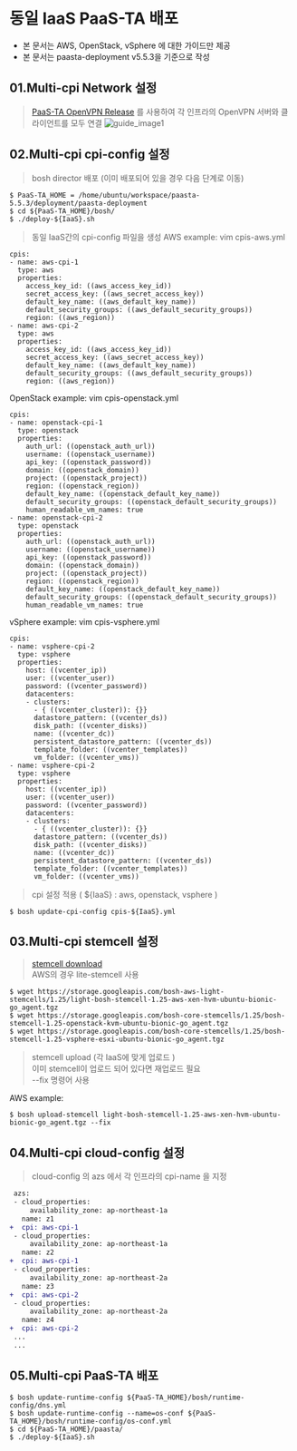 # 동일 IaaS PaaS-TA 배포
- 본 문서는 AWS, OpenStack, vSphere 에 대한 가이드만 제공
- 본 문서는 paasta-deployment v5.5.3을 기준으로 작성

## 01.Multi-cpi Network 설정
> [PaaS-TA OpenVPN Release](https://github.com/jinhyojin/openvpn-deployment) 를 사용하여 각 인프라의 OpenVPN 서버와 클라이언트를 모두 연결 
![guide_image1](./guide/images/aws-iaas-topology.png)

## 02.Multi-cpi cpi-config 설정 
> bosh director 배포 (이미 배포되어 있을 경우 다음 단계로 이동)
```
$ PaaS-TA_HOME = /home/ubuntu/workspace/paasta-5.5.3/deployment/paasta-deployment
$ cd ${PaaS-TA_HOME}/bosh/
$ ./deploy-${IaaS}.sh
``` 

> 동일 IaaS간의 cpi-config 파일을 생성 
AWS example: vim cpis-aws.yml
```
cpis:
- name: aws-cpi-1
  type: aws
  properties:
    access_key_id: ((aws_access_key_id))
    secret_access_key: ((aws_secret_access_key))
    default_key_name: ((aws_default_key_name))
    default_security_groups: ((aws_default_security_groups))
    region: ((aws_region))
- name: aws-cpi-2
  type: aws
  properties:
    access_key_id: ((aws_access_key_id))
    secret_access_key: ((aws_secret_access_key))
    default_key_name: ((aws_default_key_name))
    default_security_groups: ((aws_default_security_groups))
    region: ((aws_region))
```

OpenStack example: vim cpis-openstack.yml
```
cpis:
- name: openstack-cpi-1
  type: openstack
  properties:
    auth_url: ((openstack_auth_url))
    username: ((openstack_username))
    api_key: ((openstack_password))
    domain: ((openstack_domain))
    project: ((openstack_project))
    region: ((openstack_region))
    default_key_name: ((openstack_default_key_name))
    default_security_groups: ((openstack_default_security_groups))
    human_readable_vm_names: true
- name: openstack-cpi-2
  type: openstack
  properties:
    auth_url: ((openstack_auth_url))
    username: ((openstack_username))
    api_key: ((openstack_password))
    domain: ((openstack_domain))
    project: ((openstack_project))
    region: ((openstack_region))
    default_key_name: ((openstack_default_key_name))
    default_security_groups: ((openstack_default_security_groups))
    human_readable_vm_names: true
```

vSphere example: vim cpis-vsphere.yml
```
cpis:
- name: vsphere-cpi-2
  type: vsphere
  properties:
    host: ((vcenter_ip))
    user: ((vcenter_user))
    password: ((vcenter_password))
    datacenters:
    - clusters:
      - { ((vcenter_cluster)): {}}
      datastore_pattern: ((vcenter_ds))
      disk_path: ((vcenter_disks))
      name: ((vcenter_dc))
      persistent_datastore_pattern: ((vcenter_ds))
      template_folder: ((vcenter_templates))
      vm_folder: ((vcenter_vms))
- name: vsphere-cpi-2
  type: vsphere
  properties:
    host: ((vcenter_ip))
    user: ((vcenter_user))
    password: ((vcenter_password))
    datacenters:
    - clusters:
      - { ((vcenter_cluster)): {}}
      datastore_pattern: ((vcenter_ds))
      disk_path: ((vcenter_disks))
      name: ((vcenter_dc))
      persistent_datastore_pattern: ((vcenter_ds))
      template_folder: ((vcenter_templates))
      vm_folder: ((vcenter_vms))
```

> cpi 설정 적용 ( ${IaaS} : aws, openstack, vsphere )
```
$ bosh update-cpi-config cpis-${IaaS}.yml
``` 

## 03.Multi-cpi stemcell 설정
> [stemcell download](https://bosh.cloudfoundry.org/stemcells/)
<br>AWS의 경우 lite-stemcell 사용
```
$ wget https://storage.googleapis.com/bosh-aws-light-stemcells/1.25/light-bosh-stemcell-1.25-aws-xen-hvm-ubuntu-bionic-go_agent.tgz
$ wget https://storage.googleapis.com/bosh-core-stemcells/1.25/bosh-stemcell-1.25-openstack-kvm-ubuntu-bionic-go_agent.tgz
$ wget https://storage.googleapis.com/bosh-core-stemcells/1.25/bosh-stemcell-1.25-vsphere-esxi-ubuntu-bionic-go_agent.tgz
```

> stemcell upload (각 IaaS에 맞게 업로드 )
<br>이미 stemcell이 업로드 되어 있다면 재업로드 필요
<br>--fix 명령어 사용 

AWS example:
```
$ bosh upload-stemcell light-bosh-stemcell-1.25-aws-xen-hvm-ubuntu-bionic-go_agent.tgz --fix
```

## 04.Multi-cpi cloud-config 설정 
> cloud-config 의 azs 에서 각 인프라의 cpi-name 을 지정
```diff
 azs:
 - cloud_properties:
     availability_zone: ap-northeast-1a
   name: z1
+  cpi: aws-cpi-1
 - cloud_properties:
     availability_zone: ap-northeast-1a
   name: z2
+  cpi: aws-cpi-1
 - cloud_properties:
     availability_zone: ap-northeast-2a
   name: z3
+  cpi: aws-cpi-2
 - cloud_properties:
     availability_zone: ap-northeast-2a
   name: z4
+  cpi: aws-cpi-2
 ...
 ...
```

## 05.Multi-cpi PaaS-TA 배포
```
$ bosh update-runtime-config ${PaaS-TA_HOME}/bosh/runtime-config/dns.yml
$ bosh update-runtime-config --name=os-conf ${PaaS-TA_HOME}/bosh/runtime-config/os-conf.yml
$ cd ${PaaS-TA_HOME}/paasta/
$ ./deploy-${IaaS}.sh
``` 